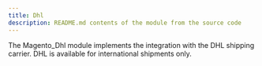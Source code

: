 ```yaml
---
title: Dhl
description: README.md contents of the module from the source code
---
```


The Magento_Dhl module implements the integration with the DHL shipping carrier.
DHL is available for international shipments only.
